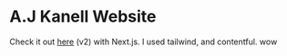 # A.J Kanell Website

Check it out [here](https://tailwindcss.com/) (v2) with Next.js. I used tailwind, and contentful. wow

